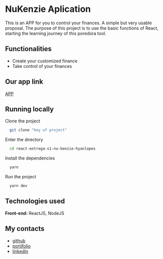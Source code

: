 # NuKenzie Aplication


This is an APP for you to control your finances. A simple but very usable proposal.
The purpose of this project is to use the basic functions of React, starting the learning journey of this poredora tool.


## Functionalities

- Create your customized finance
- Take control of your finances


## Our app link

[APP](https://react-entrega-s1-nu-kenzie-hyanlopes.vercel.app/)


## Running locally

Clone the project

```bash
  git clone "key of project"
```

Enter the directory

```bash
  cd react-entrega-s1-nu-kenzie-hyanlopes
```

Install the dependencies

```bash
  yarn
```

Run the project

```bash
  yarn dev
```



## Technologies used


**Front-end:** ReactJS, NodeJS

## My contacts


- [github](https://github.com/hyanlopes)
- [portifolio](https://hyan-portifolio.vercel.app/)
- [linkedin](https://www.linkedin.com/in/hyanlopes/)
